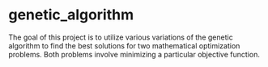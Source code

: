 # genetic_algorithm
The goal of this project is to utilize various variations of the genetic algorithm to find the best solutions for two mathematical optimization problems. Both problems involve minimizing a particular objective function.
